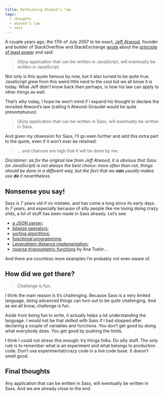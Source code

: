 ```yaml
---
title: Rethinking Atwood’s law
tags:
  - thoughts
  - atwood’s law
  - sass
---
```


A couple years ago, the 17th of July 2007 to be exact, [Jeff Atwood](https://twitter.com/codinghorror), founder and builder of StackOverflow and StackExchange [wrote](https://blog.codinghorror.com/the-principle-of-least-power/) about the [principle of least power](https://www.w3.org/DesignIssues/Principles.html) and said:

> [A]ny application that can be written in JavaScript, will eventually be written in JavaScript.

Not only is this quote famous by now, but it also turned to be quite true. JavaScript grew from this weird little nerd to the cool kid we all know it is today. What Jeff didn’t know back then perhaps, is how his law can apply to other things as well.

That’s why today, I hope he won’t mind if I expand his thought to declare the revisited Atwood’s law (calling it Atwood-Giraudel would be quite presomptuous):

> [A]ny application that can be written in Sass, will eventually be written in Sass.

And given my obsession for Sass, I’ll go even further and add this extra part to the quote, even if it won’t ever be retained:

> … and chances are high that it will be done by me.

_Disclaimer: as for the original law from Jeff Atwood, it is obvious that Sass (or JavaScript) is not always the best choice: more often than not, things should be done in a different way, but the fact that we **can** usually makes use **do** it nevertheless._

## Nonsense you say!

Sass is 7 years old if no mistake, and has come a long since its early days. In 7 years, and especially because of silly people like me loving doing crazy shits, a lot of stuff has been made in Sass already. Let’s see:

* [a JSON parser](https://hugogiraudel.com/2014/01/20/json-in-sass/);
* [bitwise operators](https://hugogiraudel.com/2014/06/22/bitwise-operators-in-sass/);
* [sorting algorithms](https://hugogiraudel.com/2014/03/18/sassy-sort/);
* [functional programming](https://sassmeister.com/gist/c36be3440dc2b5ae9ba2);
* [Levenshtein distance implementation](https://sassmeister.com/gist/8334461);
* [inverse trigonometric functions](http://thesassway.com/advanced/inverse-trigonometric-functions-with-sass) by Ana Tudor…

And there are countless more examples I’m probably not even aware of.

## How did we get there?

> Challenge is fun.

I think the main reason is it’s challenging. Because Sass is a very limited language, doing advanced things can turn out to be quite challenging. And as we all know, challenge is fun.

Aside from being fun to write, it actually helps a lot understanding the language. I would not be that skilled with Sass if I had stopped after declaring a couple of variables and functions. You don’t get good by doing what everybody does. You get good by pushing the limits.

I think I could not stress this enough: try things folks. Do silly stuff. The only rule is to remember what is an experiment and what belongs to production code. Don’t use experimental/crazy code in a live code base. It doesn’t smell good.

## Final thoughts

Any application that can be written in Sass, will eventually be written in Sass. And we are already close to the end.
